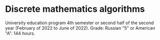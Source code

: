 # Discrete mathematics algorithms
University education program 4th semester or second half of the second year (February of 2022 to June of 2022). Grade: Russian "5" or American "A". 144 hours.
